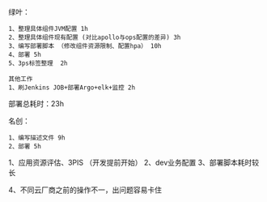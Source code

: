 
绿叶：

```
1、整理具体组件JVM配置 1h
2、整理具体组件现有配置 (对比apollo与ops配置的差异) 3h
3、编写部署脚本 （修改组件资源限制、配置hpa） 10h
4、部署 5h
5、3ps标签整理  2h

其他工作
1、刷Jenkins JOB+部署Argo+elk+监控 2h
```

部署总耗时：23h


名创：

```
1、编写描述文件 9h
2、部署 5h
```

1、应用资源评估、3PIS （开发提前开始）
2、dev业务配置
3、部署脚本耗时较长

4、不同云厂商之前的操作不一，出问题容易卡住

